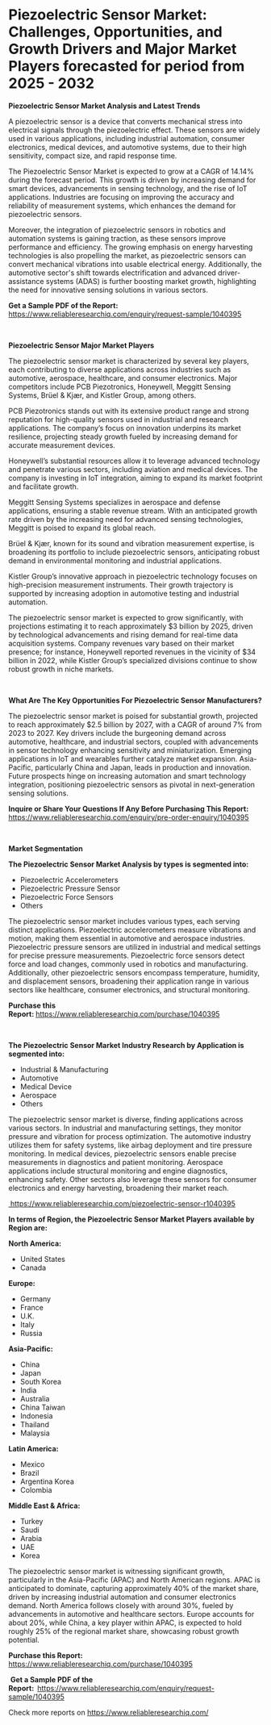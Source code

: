 <p><h1>Piezoelectric Sensor Market: Challenges, Opportunities, and Growth Drivers and Major Market Players forecasted for period from 2025 - 2032</h1></p><p><strong>Piezoelectric Sensor Market Analysis and Latest Trends</strong></p>
<p><p>A piezoelectric sensor is a device that converts mechanical stress into electrical signals through the piezoelectric effect. These sensors are widely used in various applications, including industrial automation, consumer electronics, medical devices, and automotive systems, due to their high sensitivity, compact size, and rapid response time. </p><p>The Piezoelectric Sensor Market is expected to grow at a CAGR of 14.14% during the forecast period. This growth is driven by increasing demand for smart devices, advancements in sensing technology, and the rise of IoT applications. Industries are focusing on improving the accuracy and reliability of measurement systems, which enhances the demand for piezoelectric sensors. </p><p>Moreover, the integration of piezoelectric sensors in robotics and automation systems is gaining traction, as these sensors improve performance and efficiency. The growing emphasis on energy harvesting technologies is also propelling the market, as piezoelectric sensors can convert mechanical vibrations into usable electrical energy. Additionally, the automotive sector's shift towards electrification and advanced driver-assistance systems (ADAS) is further boosting market growth, highlighting the need for innovative sensing solutions in various sectors.</p></p>
<p><strong>Get a Sample PDF of the Report:&nbsp;</strong> <a href="https://www.reliableresearchiq.com/enquiry/request-sample/1040395?utm_campaign=3177&utm_medium=2&utm_source=Github&utm_content=ia&utm_term=06042025&utm_id=piezoelectric-sensor">https://www.reliableresearchiq.com/enquiry/request-sample/1040395</a></p>
<p>&nbsp;</p>
<p><strong>Piezoelectric Sensor Major Market Players</strong></p>
<p><p>The piezoelectric sensor market is characterized by several key players, each contributing to diverse applications across industries such as automotive, aerospace, healthcare, and consumer electronics. Major competitors include PCB Piezotronics, Honeywell, Meggitt Sensing Systems, Brüel & Kjær, and Kistler Group, among others.</p><p>PCB Piezotronics stands out with its extensive product range and strong reputation for high-quality sensors used in industrial and research applications. The company’s focus on innovation underpins its market resilience, projecting steady growth fueled by increasing demand for accurate measurement devices.</p><p>Honeywell’s substantial resources allow it to leverage advanced technology and penetrate various sectors, including aviation and medical devices. The company is investing in IoT integration, aiming to expand its market footprint and facilitate growth.</p><p>Meggitt Sensing Systems specializes in aerospace and defense applications, ensuring a stable revenue stream. With an anticipated growth rate driven by the increasing need for advanced sensing technologies, Meggitt is poised to expand its global reach.</p><p>Brüel & Kjær, known for its sound and vibration measurement expertise, is broadening its portfolio to include piezoelectric sensors, anticipating robust demand in environmental monitoring and industrial applications.</p><p>Kistler Group’s innovative approach in piezoelectric technology focuses on high-precision measurement instruments. Their growth trajectory is supported by increasing adoption in automotive testing and industrial automation.</p><p>The piezoelectric sensor market is expected to grow significantly, with projections estimating it to reach approximately $3 billion by 2025, driven by technological advancements and rising demand for real-time data acquisition systems. Company revenues vary based on their market presence; for instance, Honeywell reported revenues in the vicinity of $34 billion in 2022, while Kistler Group’s specialized divisions continue to show robust growth in niche markets.</p></p>
<p>&nbsp;</p>
<p><strong>What Are The Key Opportunities For Piezoelectric Sensor Manufacturers?</strong></p>
<p><p>The piezoelectric sensor market is poised for substantial growth, projected to reach approximately $2.5 billion by 2027, with a CAGR of around 7% from 2023 to 2027. Key drivers include the burgeoning demand across automotive, healthcare, and industrial sectors, coupled with advancements in sensor technology enhancing sensitivity and miniaturization. Emerging applications in IoT and wearables further catalyze market expansion. Asia-Pacific, particularly China and Japan, leads in production and innovation. Future prospects hinge on increasing automation and smart technology integration, positioning piezoelectric sensors as pivotal in next-generation sensing solutions.</p></p>
<p><strong>Inquire or Share Your Questions If Any Before Purchasing This Report:</strong> <a href="https://www.reliableresearchiq.com/enquiry/pre-order-enquiry/1040395?utm_campaign=3177&utm_medium=2&utm_source=Github&utm_content=ia&utm_term=06042025&utm_id=piezoelectric-sensor">https://www.reliableresearchiq.com/enquiry/pre-order-enquiry/1040395</a></p>
<p>&nbsp;</p>
<p><strong>Market Segmentation</strong></p>
<p><strong>The Piezoelectric Sensor Market Analysis by types is segmented into:</strong></p>
<p><ul><li>Piezoelectric Accelerometers</li><li>Piezoelectric Pressure Sensor</li><li>Piezoelectric Force Sensors</li><li>Others</li></ul></p>
<p><p>The piezoelectric sensor market includes various types, each serving distinct applications. Piezoelectric accelerometers measure vibrations and motion, making them essential in automotive and aerospace industries. Piezoelectric pressure sensors are utilized in industrial and medical settings for precise pressure measurements. Piezoelectric force sensors detect force and load changes, commonly used in robotics and manufacturing. Additionally, other piezoelectric sensors encompass temperature, humidity, and displacement sensors, broadening their application range in various sectors like healthcare, consumer electronics, and structural monitoring.</p></p>
<p><strong>Purchase this Report:&nbsp;</strong><a href="https://www.reliableresearchiq.com/purchase/1040395?utm_campaign=3177&utm_medium=2&utm_source=Github&utm_content=ia&utm_term=06042025&utm_id=piezoelectric-sensor">https://www.reliableresearchiq.com/purchase/1040395</a></p>
<p>&nbsp;</p>
<p><strong>The Piezoelectric Sensor Market Industry Research by Application is segmented into:</strong></p>
<p><ul><li>Industrial & Manufacturing</li><li>Automotive</li><li>Medical Device</li><li>Aerospace</li><li>Others</li></ul></p>
<p><p>The piezoelectric sensor market is diverse, finding applications across various sectors. In industrial and manufacturing settings, they monitor pressure and vibration for process optimization. The automotive industry utilizes them for safety systems, like airbag deployment and tire pressure monitoring. In medical devices, piezoelectric sensors enable precise measurements in diagnostics and patient monitoring. Aerospace applications include structural monitoring and engine diagnostics, enhancing safety. Other sectors also leverage these sensors for consumer electronics and energy harvesting, broadening their market reach.</p></p>
<p><a href="https://www.reliableresearchiq.com/piezoelectric-sensor-r1040395?utm_campaign=3177&utm_medium=2&utm_source=Github&utm_content=ia&utm_term=06042025&utm_id=piezoelectric-sensor">&nbsp;https://www.reliableresearchiq.com/piezoelectric-sensor-r1040395</a></p>
<p><strong>In terms of Region, the Piezoelectric Sensor Market Players available by Region are:</strong></p>
<p>
    <p> <strong> North America: </strong>
        <ul>
            <li>United States</li>
            <li>Canada</li>
        </ul>
        </p> 
    <p> <strong> Europe: </strong>
        <ul>
            <li>Germany</li>
            <li>France</li>
            <li>U.K.</li>
            <li>Italy</li>
            <li>Russia</li>
        </ul>
        </p> 
    <p> <strong> Asia-Pacific: </strong>
        <ul>
            <li>China</li>
            <li>Japan</li>
            <li>South Korea</li>
            <li>India</li>
            <li>Australia</li>
            <li>China Taiwan</li>
            <li>Indonesia</li>
            <li>Thailand</li>
            <li>Malaysia</li>
        </ul>
        </p> 
    <p> <strong> Latin America: </strong>
        <ul>
            <li>Mexico</li>
            <li>Brazil</li>
            <li>Argentina Korea</li>
            <li>Colombia</li>
        </ul>
        </p> 
    <p> <strong> Middle East & Africa: </strong>
        <ul>
            <li>Turkey</li>
            <li>Saudi</li>
            <li>Arabia</li>
            <li>UAE</li>
            <li>Korea</li>
        </ul>
    </p>
    </p>
<p><p>The piezoelectric sensor market is witnessing significant growth, particularly in the Asia-Pacific (APAC) and North American regions. APAC is anticipated to dominate, capturing approximately 40% of the market share, driven by increasing industrial automation and consumer electronics demand. North America follows closely with around 30%, fueled by advancements in automotive and healthcare sectors. Europe accounts for about 20%, while China, a key player within APAC, is expected to hold roughly 25% of the regional market share, showcasing robust growth potential.</p></p>
<p><strong>Purchase this Report: </strong><a href="https://www.reliableresearchiq.com/purchase/1040395?utm_campaign=3177&utm_medium=2&utm_source=Github&utm_content=ia&utm_term=06042025&utm_id=piezoelectric-sensor">https://www.reliableresearchiq.com/purchase/1040395</a></p>
<p>&nbsp;<strong>Get a Sample PDF of the Report:&nbsp;&nbsp;</strong><a href="https://www.reliableresearchiq.com/enquiry/request-sample/1040395?utm_campaign=3177&utm_medium=2&utm_source=Github&utm_content=ia&utm_term=06042025&utm_id=piezoelectric-sensor">https://www.reliableresearchiq.com/enquiry/request-sample/1040395</a></p>
<p><strong></strong></p>
<p>Check more reports on <a href="https://www.reliableresearchiq.com/?utm_campaign=3177&utm_medium=2&utm_source=Github&utm_content=ia&utm_term=06042025&utm_id=piezoelectric-sensor">https://www.reliableresearchiq.com/</a></p>